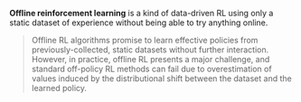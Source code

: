 **Offline reinforcement learning** is a kind of data-driven RL using only a static dataset of experience without being able to try anything online.

>  Offline RL algorithms promise to learn effective policies from previously-collected, static datasets without further interaction. However, in practice, offline RL presents a major challenge, and standard off-policy RL methods can fail due to overestimation of values induced by the distributional shift between the dataset and the learned policy.
